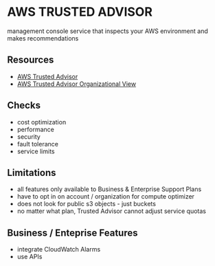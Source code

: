 # AWS TRUSTED ADVISOR

management console service that inspects your AWS environment and makes
recommendations

## Resources

- [AWS Trusted Advisor](https://docs.aws.amazon.com/awssupport/latest/user/trusted-advisor.html)
- [AWS Trusted Advisor Organizational View](https://docs.aws.amazon.com/awssupport/latest/user/organizational-view.html)


## Checks

- cost optimization
- performance
- security
- fault tolerance
- service limits


## Limitations

- all features only available to Business & Enterprise Support Plans
- have to opt in on account / organization for compute optimizer
- does not look for public s3 objects - just buckets
- no matter what plan, Trusted Advisor cannot adjust service quotas

## Business / Enteprise Features

- integrate CloudWatch Alarms
- use APIs